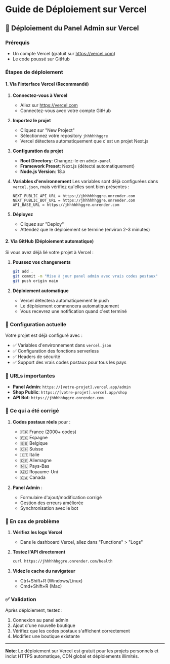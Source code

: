 # Guide de Déploiement sur Vercel

## 🚀 Déploiement du Panel Admin sur Vercel

### Prérequis
- Un compte Vercel (gratuit sur https://vercel.com)
- Le code poussé sur GitHub

### Étapes de déploiement

#### 1. Via l'interface Vercel (Recommandé)

1. **Connectez-vous à Vercel**
   - Allez sur https://vercel.com
   - Connectez-vous avec votre compte GitHub

2. **Importez le projet**
   - Cliquez sur "New Project"
   - Sélectionnez votre repository `jhhhhhhggre`
   - Vercel détectera automatiquement que c'est un projet Next.js

3. **Configuration du projet**
   - **Root Directory**: Changez-le en `admin-panel`
   - **Framework Preset**: Next.js (détecté automatiquement)
   - **Node.js Version**: 18.x

4. **Variables d'environnement**
   Les variables sont déjà configurées dans `vercel.json`, mais vérifiez qu'elles sont bien présentes :
   ```
   NEXT_PUBLIC_API_URL = https://jhhhhhhggre.onrender.com
   NEXT_PUBLIC_BOT_URL = https://jhhhhhhggre.onrender.com
   API_BASE_URL = https://jhhhhhhggre.onrender.com
   ```

5. **Déployez**
   - Cliquez sur "Deploy"
   - Attendez que le déploiement se termine (environ 2-3 minutes)

#### 2. Via GitHub (Déploiement automatique)

Si vous avez déjà lié votre projet à Vercel :

1. **Poussez vos changements**
   ```bash
   git add .
   git commit -m "Mise à jour panel admin avec vrais codes postaux"
   git push origin main
   ```

2. **Déploiement automatique**
   - Vercel détectera automatiquement le push
   - Le déploiement commencera automatiquement
   - Vous recevrez une notification quand c'est terminé

### 🔧 Configuration actuelle

Votre projet est déjà configuré avec :
- ✅ Variables d'environnement dans `vercel.json`
- ✅ Configuration des fonctions serverless
- ✅ Headers de sécurité
- ✅ Support des vrais codes postaux pour tous les pays

### 📝 URLs importantes

- **Panel Admin**: `https://[votre-projet].vercel.app/admin`
- **Shop Public**: `https://[votre-projet].vercel.app/shop`
- **API Bot**: `https://jhhhhhhggre.onrender.com`

### 🎯 Ce qui a été corrigé

1. **Codes postaux réels** pour :
   - 🇫🇷 France (2000+ codes)
   - 🇪🇸 Espagne
   - 🇧🇪 Belgique
   - 🇨🇭 Suisse
   - 🇮🇹 Italie
   - 🇩🇪 Allemagne
   - 🇳🇱 Pays-Bas
   - 🇬🇧 Royaume-Uni
   - 🇨🇦 Canada

2. **Panel Admin** :
   - Formulaire d'ajout/modification corrigé
   - Gestion des erreurs améliorée
   - Synchronisation avec le bot

### 🚨 En cas de problème

1. **Vérifiez les logs Vercel**
   - Dans le dashboard Vercel, allez dans "Functions" > "Logs"

2. **Testez l'API directement**
   ```bash
   curl https://jhhhhhhggre.onrender.com/health
   ```

3. **Videz le cache du navigateur**
   - Ctrl+Shift+R (Windows/Linux)
   - Cmd+Shift+R (Mac)

### ✅ Validation

Après déploiement, testez :
1. Connexion au panel admin
2. Ajout d'une nouvelle boutique
3. Vérifiez que les codes postaux s'affichent correctement
4. Modifiez une boutique existante

---

**Note**: Le déploiement sur Vercel est gratuit pour les projets personnels et inclut HTTPS automatique, CDN global et déploiements illimités.